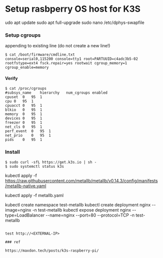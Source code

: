 # Setup rasbperry OS host for K3S


udo apt update
sudo apt full-upgrade
sudo nano /etc/dphys-swapfile

### Setup cgroups

appending to existing line (do not create a new line!)

```
$ cat /boot/firmware/cmdline.txt 
console=serial0,115200 console=tty1 root=PARTUUID=c4adc3b5-02 rootfstype=ext4 fsck.repair=yes rootwait cgroup_memory=1 cgroup_enable=memory
```

#### Verify
```
$ cat /proc/cgroups
#subsys_name	hierarchy	num_cgroups	enabled
cpuset	0	95	1
cpu	0	95	1
cpuacct	0	95	1
blkio	0	95	1
memory	0	95	1
devices	0	95	1
freezer	0	95	1
net_cls	0	95	1
perf_event	0	95	1
net_prio	0	95	1
pids	0	95	1
```

### Install
```
$ sudo curl -sfL https://get.k3s.io | sh -
$ sudo systemctl status k3s
```
kubectl apply -f https://raw.githubusercontent.com/metallb/metallb/v0.14.3/config/manifests/metallb-native.yaml

kubectl apply -f metallb.yaml

kubectl create namespace test-metallb
kubectl create deployment nginx --image=nginx -n test-metallb
kubectl expose deployment nginx --type=LoadBalancer --name=nginx --port=80 --protocol=TCP -n test-metallb
```

test http://<EXTERNAL-IP>

### ref

https://maxdon.tech/posts/k3s-raspberry-pi/


